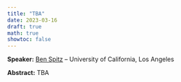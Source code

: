 ```yaml
---
title: "TBA"
date: 2023-03-16
draft: true
math: true
showtoc: false
---
```


**Speaker:** [Ben Spitz](https://www.math.ucla.edu/~benspitz/) – University of California, Los Angeles

**Abstract:** TBA